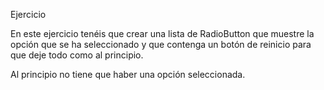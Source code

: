 Ejercicio

En este ejercicio tenéis que crear una lista de RadioButton que muestre la opción que se ha seleccionado y que contenga un botón de reinicio para que deje todo como al principio.

Al principio no tiene que haber una opción seleccionada.

